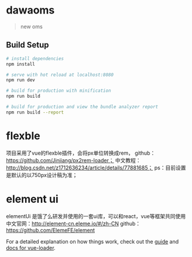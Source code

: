 # dawaoms

> new oms

## Build Setup

``` bash
# install dependencies
npm install

# serve with hot reload at localhost:8080
npm run dev

# build for production with minification
npm run build

# build for production and view the bundle analyzer report
npm run build --report
```
# flexble
项目采用了vue的flexble插件，会将px单位转换成rem，
github：  https://github.com/Jinjiang/px2rem-loader；
中文教程： http://blog.csdn.net/z1712636234/article/details/77881685；
ps：目前设置是默认的以750px设计稿为准；
# element ui
elementUi 是饿了么研发并使用的一套ui库，可以和react，vue等框架共同使用 
中文官网：http://element-cn.eleme.io/#/zh-CN
github： https://github.com/ElemeFE/element


For a detailed explanation on how things work, check out the [guide](http://vuejs-templates.github.io/webpack/) and [docs for vue-loader](http://vuejs.github.io/vue-loader).
